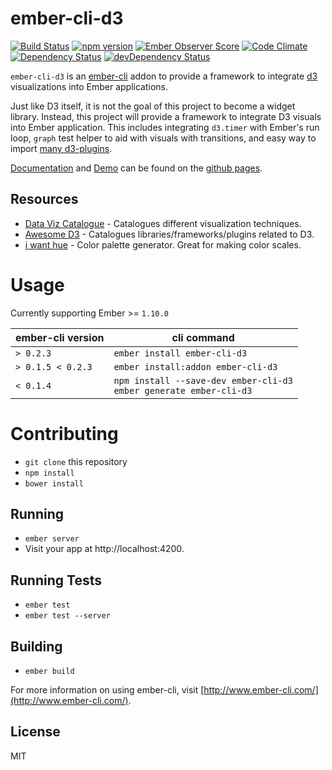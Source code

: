 # ember-cli-d3

[![Build Status](https://travis-ci.org/ming-codes/ember-cli-d3.svg?branch=master)](https://travis-ci.org/ming-codes/ember-cli-d3)
[![npm version](https://badge.fury.io/js/ember-cli-d3.svg)](http://badge.fury.io/js/ember-cli-d3)
[![Ember Observer Score](http://emberobserver.com/badges/ember-cli-d3.svg)](http://emberobserver.com/addons/ember-cli-d3)
[![Code Climate](https://codeclimate.com/github/ming-codes/ember-cli-d3/badges/gpa.svg)](https://codeclimate.com/github/ming-codes/ember-cli-d3)
[![Dependency Status](https://david-dm.org/ming-codes/ember-cli-d3.svg)](https://david-dm.org/ming-codes/ember-cli-d3)
[![devDependency Status](https://david-dm.org/ming-codes/ember-cli-d3/dev-status.svg)](https://david-dm.org/ming-codes/ember-cli-d3#info=devDependencies)

`ember-cli-d3` is an [ember-cli](http://www.ember-cli.com/) addon to provide a framework to integrate [d3](http://d3js.org) visualizations into Ember applications.

Just like D3 itself, it is not the goal of this project to become a widget library. Instead, this project will provide a framework to integrate D3 visuals into Ember application. This includes integrating `d3.timer` with Ember's run loop, `graph` test helper to aid with visuals with transitions, and easy way to import [many d3-plugins](https://github.com/ming-codes/d3-plugins-dist).

[Documentation](http://ming-codes.github.io/ember-cli-d3/#/guides) and [Demo](http://ming-codes.github.io/ember-cli-d3/#/gallery) can be found on the [github pages](http://ming-codes.github.io/ember-cli-d3/#/).

## Resources

* [Data Viz Catalogue](http://www.datavizcatalogue.com) - Catalogues different visualization techniques.
* [Awesome D3](https://github.com/wbkd/awesome-d3) - Catalogues libraries/frameworks/plugins related to D3.
* [i want hue](http://tools.medialab.sciences-po.fr/iwanthue/) - Color palette generator. Great for making color scales.

# Usage

Currently supporting Ember >= `1.10.0`

ember-cli version | cli command
-----------------|--------------
`> 0.2.3` | `ember install ember-cli-d3`
`> 0.1.5 < 0.2.3` | `ember install:addon ember-cli-d3`
`< 0.1.4` | `npm install --save-dev ember-cli-d3`<br>`ember generate ember-cli-d3`


# Contributing

* `git clone` this repository
* `npm install`
* `bower install`

## Running

* `ember server`
* Visit your app at http://localhost:4200.

## Running Tests

* `ember test`
* `ember test --server`

## Building

* `ember build`

For more information on using ember-cli, visit [http://www.ember-cli.com/](http://www.ember-cli.com/).

## License

MIT
